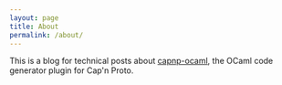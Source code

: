 ```yaml
---
layout: page
title: About
permalink: /about/
---
```


This is a blog for technical posts about
[capnp-ocaml](https://github.com/pelzlpj/capnp-ocaml), the OCaml code
generator plugin for Cap\'n Proto.

